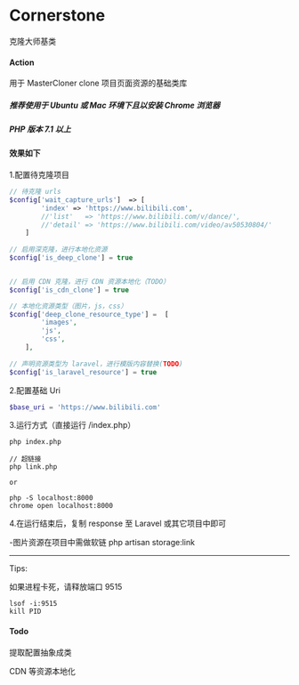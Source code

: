 # Cornerstone

克隆大师基类

#### Action
用于 MasterCloner clone 项目页面资源的基础类库

##### 推荐使用于 Ubuntu 或 Mac 环境下且以安装 Chrome 浏览器

##### PHP 版本 7.1 以上

#### 效果如下


1.配置待克隆项目
```php
// 待克隆 urls
$config['wait_capture_urls']  => [
        'index' => 'https://www.bilibili.com',
        //'list'   => 'https://www.bilibili.com/v/dance/',
        //'detail' => 'https://www.bilibili.com/video/av50530804/'
    ]
    
// 启用深克隆，进行本地化资源
$config['is_deep_clone'] = true 


// 启用 CDN 克隆，进行 CDN 资源本地化（TODO）
$config['is_cdn_clone'] = true 

// 本地化资源类型（图片，js，css）
$config['deep_clone_resource_type'] =  [
        'images',
        'js',
        'css',
    ],
    
// 声明资源类型为 laravel，进行模版内容替换(TODO)
$config['is_laravel_resource'] = true
```

2.配置基础 Uri
```php
$base_uri = 'https://www.bilibili.com'
```

3.运行方式（直接运行 /index.php）
```
php index.php

// 超链接
php link.php

or

php -S localhost:8000
chrome open localhost:8000
```

4.在运行结束后，复制 response 至 Laravel 或其它项目中即可

 -图片资源在项目中需做软链 php artisan storage:link


<hr>
Tips:  

如果进程卡死，请释放端口 9515
```
lsof -i:9515
kill PID
```


#### Todo
提取配置抽象成类

CDN 等资源本地化
